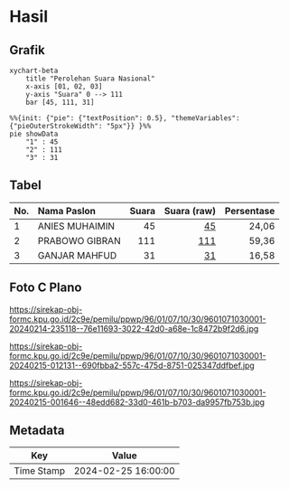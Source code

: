 # Hasil

## Grafik

```mermaid
xychart-beta
    title "Perolehan Suara Nasional"
    x-axis [01, 02, 03]
    y-axis "Suara" 0 --> 111
    bar [45, 111, 31]
```

```mermaid
%%{init: {"pie": {"textPosition": 0.5}, "themeVariables": {"pieOuterStrokeWidth": "5px"}} }%%
pie showData
    "1" : 45
    "2" : 111
    "3" : 31
```

## Tabel

| No. | Nama Paslon    | Suara | Suara (raw) | Persentase |
|:--- |:-------------- | -----:| -----------:| ----------:|
| 1   | ANIES MUHAIMIN | 45    | [45][p-1]   | 24,06      |
| 2   | PRABOWO GIBRAN | 111   | [111][p-2]  | 59,36      |
| 3   | GANJAR MAHFUD  | 31    | [31][p-3]   | 16,58      |


[p-1]: https://github.com/gigit-pemilu/pemilu-2024/blob/main/pilpres/hitung-suara/sub/96-papua-barat-daya/sub/01-sorong/sub/07-aimas/sub/1030-klabinain/sub/001-tps/sub/paslon-1.txt
[p-2]: https://github.com/gigit-pemilu/pemilu-2024/blob/main/pilpres/hitung-suara/sub/96-papua-barat-daya/sub/01-sorong/sub/07-aimas/sub/1030-klabinain/sub/001-tps/sub/paslon-2.txt
[p-3]: https://github.com/gigit-pemilu/pemilu-2024/blob/main/pilpres/hitung-suara/sub/96-papua-barat-daya/sub/01-sorong/sub/07-aimas/sub/1030-klabinain/sub/001-tps/sub/paslon-3.txt

## Foto C Plano

https://sirekap-obj-formc.kpu.go.id/2c9e/pemilu/ppwp/96/01/07/10/30/9601071030001-20240214-235118--76e11693-3022-42d0-a68e-1c8472b9f2d6.jpg

https://sirekap-obj-formc.kpu.go.id/2c9e/pemilu/ppwp/96/01/07/10/30/9601071030001-20240215-012131--690fbba2-557c-475d-8751-025347ddfbef.jpg

https://sirekap-obj-formc.kpu.go.id/2c9e/pemilu/ppwp/96/01/07/10/30/9601071030001-20240215-001646--48edd682-33d0-461b-b703-da9957fb753b.jpg


## Metadata

| Key        | Value               |
| ---------- | ------------------- |
| Time Stamp | 2024-02-25 16:00:00 |




